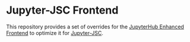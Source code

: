 # Jupyter-JSC Frontend

This repository provides a set of overrides for the [JupyterHub Enhanced Frontend](https://github.com/jsc-jupyter/base-frontend) to optimize it for [Jupyter-JSC](https://jupyter.jsc.fz-juelich.de). 
